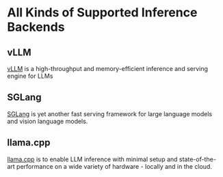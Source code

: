 # All Kinds of Supported Inference Backends

## vLLM

[vLLM](https://github.com/vllm-project/vllm) is a high-throughput and memory-efficient inference and serving engine for LLMs

## SGLang

[SGLang](https://github.com/sgl-project/sglang) is yet another fast serving framework for large language models and vision language models.

## llama.cpp

[llama.cpp](https://github.com/ggerganov/llama.cpp) is to enable LLM inference with minimal setup and state-of-the-art performance on a wide variety of hardware - locally and in the cloud.
